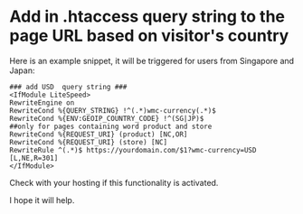# Add in .htaccess query string to the page URL based on visitor's country

Here is an example snippet, it will be triggered for users from Singapore and Japan:
```
### add USD  query string ###
<IfModule LiteSpeed>
RewriteEngine on
RewriteCond %{QUERY_STRING} !^(.*)wmc-currency(.*)$
RewriteCond %{ENV:GEOIP_COUNTRY_CODE} !^(SG|JP)$
##only for pages containing word product and store
RewriteCond %{REQUEST_URI} (product) [NC,OR]
RewriteCond %{REQUEST_URI} (store) [NC]
RewriteRule ^(.*)$ https://yourdomain.com/$1?wmc-currency=USD [L,NE,R=301]
</IfModule>
```
Check with your hosting if this functionality is activated.

I hope it will help.
